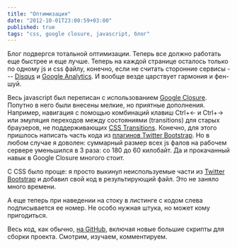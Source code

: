 ```yaml
---
title: "Оптимизация"
date: "2012-10-01T23:00:59+03:00"
published: true
tags: "css, google closure, javascript, блог"
---
```


Блог подвергся тотальной оптимизации. Теперь все должно работать еще быстрее и еще лучше. Теперь на каждой странице
осталось только по одному js и css файлу, конечно, если не считать сторонние сервисы&nbsp;--- [Disqus](http://disqus.com/)
и [Google Analytics](http://www.google.com/analytics/). И вообще везде царствует гармония и фен-шуй.

Весь javascript был переписан с использованием [Google Closurе](https://developers.google.com/closure/). Попутно в него
были внесены мелкие, но приятные дополнения. Например, навигация с помощью комбинаций клавиш Ctrl+← и Ctrl+→ или
эмуляция переходов между состояниями (transitions) для старых браузеров, не поддерживающих
[CSS Transitions](http://www.w3.org/TR/css3-transitions/). Конечно, для этого пришлось написать часть кода из
[плагинов Twitter Bootstrap](http://twitter.github.com/bootstrap/javascript.html). Но в любом случае я доволен:
суммарный размер всех js фалов на рабочем сервере уменьшился в 3 раза: со 180 до 60 килобайт. Да и прокачанный навык в
Google Closure многого стоит.

С CSS было проще: я просто выкинул неиспользуемые части из [Twitter Bootstrap](http://twitter.github.com/bootstrap/)
и добавил свой код в результирующий файл. Это не заняло много времени.

А еще теперь при наведении на стоку в листинге с кодом слева подписывается ее номер. Не особо нужная штука, но может
кому пригодиться.

Весь код, как обычно, [на GitHub](https://github.com/dikmax/haskell-blog), включая новые большие скрипты для сборки
проекта. Смотрим, изучаем, комментируем.

